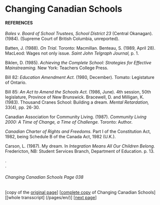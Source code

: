 # Changing Canadian Schools
#### REFERENCES
*Bales v. Board of School Trustees, School District 23* (Central Okanagan). (1984). (Supreme Court of British Columbia, unreported).  

Batten, J. (1988). *On Trial*. Toronto: Macmillan.
Benteau, S. (1989, April 28). MacLeod: Wages not only issue. *Saint John Telgraph Journal,* p. 1.  

Biklen, D. (1985). *Achieving the Complete School: Strategies for Effective Mainstreaming.* New York: Teachers College Press.  

Bill 82: *Education Amendment Act.* (1980, December). Tomato: Legistature of Ontario.  

Bill 85: *An Act to Amend the Schools Act.* (1986, June). 4th session, 50th legislature, Province of New Brunswick.
Bracewell, D. and Milligan, K. (1983). Thousand Cranes School: Building a dream. *Mental Retardation,* 33(4), pp. 26-30.  

Canadian Association for Community Living. (1987). *Community Living 2000: A Time of Change, a Time of Challenge.* Toronto: Author.  

*Canadian Charter of Rights and Freedoms.* Part I of the Constitution Act, 1982, being Schedule B of the Canada Act, 1982 (U.K.).  

Carson, L. (1987). My dream. In *Integration Means All Our Children Belong.* Fredericton, NB: Student Services Branch, Department of Education. p. 13.

.  
.  

###### Changing Canadian Schools Page 038

[copy of the [original page](/copies-from-original/CCS038.png)]
[[complete copy](/copies-from-original/BestCopy_Changing_Canadian_Schools_Perspectives_on_Disability_and_Inclusion.pdf) of Changing Canadian Schools]
[[whole transscript] (/pages/en/)]
[[next page](Changing_Canadian_Schools-039)]



